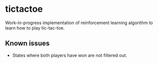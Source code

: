 # tictactoe

Work-in-progress implementation of reinforcement learning algorithm to learn how to play tic-tac-toe.

## Known issues
* States where both players have won are not filtered out.